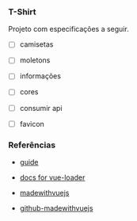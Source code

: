 ### T-Shirt

Projeto com especificações a seguir.

- [ ] camisetas

- [ ] moletons

- [ ] informações

- [ ] cores

- [ ] consumir api

- [ ] favicon

### Referências

- [guide](http://vuejs-templates.github.io/webpack/)

- [docs for vue-loader](http://vuejs.github.io/vue-loader)

- [madewithvuejs](https://madewithvuejs.com/vue-cart)

- [github-madewithvuejs](https://github.com/crisgon/vue-cart)

